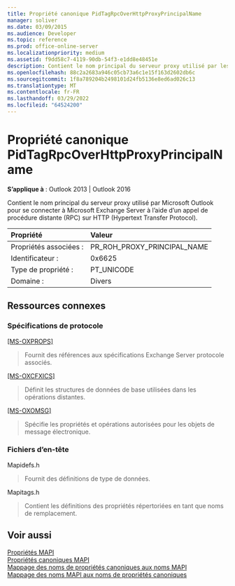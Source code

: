 ```yaml
---
title: Propriété canonique PidTagRpcOverHttpProxyPrincipalName
manager: soliver
ms.date: 03/09/2015
ms.audience: Developer
ms.topic: reference
ms.prod: office-online-server
ms.localizationpriority: medium
ms.assetid: f9dd58c7-4119-90db-54f3-e1dd8e48451e
description: Contient le nom principal du serveur proxy utilisé par les Outlook pour se connecter à Exchange Server à l’aide d’un RPC sur HTTP.
ms.openlocfilehash: 88c2a2683a946c05cb73a6c1e15f163d2602db6c
ms.sourcegitcommit: 1f8a789204b2498101d24fb5136e8ed6ad026c13
ms.translationtype: MT
ms.contentlocale: fr-FR
ms.lasthandoff: 03/29/2022
ms.locfileid: "64524200"
---
```

# <a name="pidtagrpcoverhttpproxyprincipalname-canonical-property"></a>Propriété canonique PidTagRpcOverHttpProxyPrincipalName

**S’applique à** : Outlook 2013 | Outlook 2016
  
Contient le nom principal du serveur proxy utilisé par Microsoft Outlook pour se connecter à Microsoft Exchange Server à l’aide d’un appel de procédure distante (RPC) sur HTTP (Hypertext Transfer Protocol).
  
|Propriété |Valeur |
|:-----|:-----|
|Propriétés associées :  <br/> |PR_ROH_PROXY_PRINCIPAL_NAME  <br/> |
|Identificateur :  <br/> |0x6625  <br/> |
|Type de propriété :  <br/> |PT_UNICODE  <br/> |
|Domaine :  <br/> |Divers  <br/> |

## <a name="related-resources"></a>Ressources connexes

### <a name="protocol-specifications"></a>Spécifications de protocole

[[MS-OXPROPS]](https://msdn.microsoft.com/library/f6ab1613-aefe-447d-a49c-18217230b148%28Office.15%29.aspx)
  
> Fournit des références aux spécifications Exchange Server protocole associés.

[[MS-OXCFXICS]](https://msdn.microsoft.com/library/b9752f3d-d50d-44b8-9e6b-608a117c8532%28Office.15%29.aspx)
  
> Définit les structures de données de base utilisées dans les opérations distantes.

[[MS-OXOMSG]](https://msdn.microsoft.com/library/daa9120f-f325-4afb-a738-28f91049ab3c%28Office.15%29.aspx)
  
> Spécifie les propriétés et opérations autorisées pour les objets de message électronique.

### <a name="header-files"></a>Fichiers d’en-tête

Mapidefs.h
  
> Fournit des définitions de type de données.

Mapitags.h
  
> Contient les définitions des propriétés répertoriées en tant que noms de remplacement.

## <a name="see-also"></a>Voir aussi

[Propriétés MAPI](mapi-properties.md)  
[Propriétés canoniques MAPI](mapi-canonical-properties.md)  
[Mappage des noms de propriétés canoniques aux noms MAPI](mapping-canonical-property-names-to-mapi-names.md)  
[Mappage des noms MAPI aux noms de propriétés canoniques](mapping-mapi-names-to-canonical-property-names.md)
